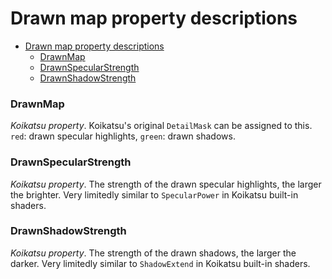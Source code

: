 # Drawn map property descriptions

- [Drawn map property descriptions](#drawn-map-property-descriptions)
    - [DrawnMap](#drawnmap)
    - [DrawnSpecularStrength](#drawnspecularstrength)
    - [DrawnShadowStrength](#drawnshadowstrength)

### DrawnMap
*Koikatsu property*. Koikatsu's original `DetailMask` can be assigned to this. `red`: drawn specular highlights, `green`: drawn shadows.

### DrawnSpecularStrength
*Koikatsu property*. The strength of the drawn specular highlights, the larger the brighter. Very limitedly similar to `SpecularPower` in Koikatsu built-in shaders.

### DrawnShadowStrength
*Koikatsu property*. The strength of the drawn shadows, the larger the darker. Very limitedly similar to `ShadowExtend` in Koikatsu built-in shaders.